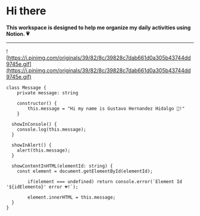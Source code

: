 # Hi there

**This workspace is designed to help me organize my daily activities using Notion. 💗**

---

![https://i.pinimg.com/originals/39/82/8c/39828c7dab661d0a305b43744dd9745e.gif](https://i.pinimg.com/originals/39/82/8c/39828c7dab661d0a305b43744dd9745e.gif)

```tsx
class Message {
	private message: string
  
	constructor() {
		this.message = "Hi my name is Gustavo Hernandez Hidalgo 🍰!"
	}

  showInConsole() {
    console.log(this.message);
  }

  showInAlert() {
    alert(this.message);
  }

  showContentInHTML(elementId: string) {
    const element = document.getElementById(elementId);
    
		if(element === undefined) return console.error(`Element Id '${idElemento}' error 💔!`);

		element.innerHTML = this.message;
  }
}
```
